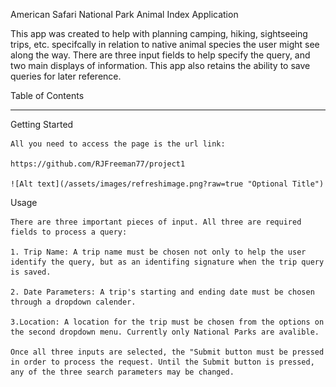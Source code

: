American Safari National Park Animal Index Application

This app was created to help with planning camping, hiking, sightseeing trips, etc. specifcally in relation to native animal species the user might see along the way. There are three input fields to help specify the query, and two main displays of information. This app also retains the ability to save queries for later reference.

Table of Contents

-----------------------------------------------------

Getting Started

    All you need to access the page is the url link:

    https://github.com/RJFreeman77/project1

    ![Alt text](/assets/images/refreshimage.png?raw=true "Optional Title")

Usage

    There are three important pieces of input. All three are required fields to process a query:

    1. Trip Name: A trip name must be chosen not only to help the user identify the query, but as an identifing signature when the trip query is saved.

    2. Date Parameters: A trip's starting and ending date must be chosen through a dropdown calender.

    3.Location: A location for the trip must be chosen from the options on the second dropdown menu. Currently only National Parks are avalible.
    
    Once all three inputs are selected, the "Submit button must be pressed in order to process the request. Until the Submit button is pressed, any of the three search parameters may be changed.
    

